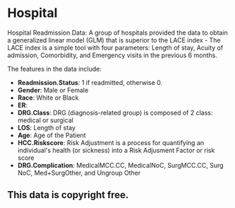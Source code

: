 # Hospital
Hospital Readmission Data: A group of hospitals provided the data to obtain a generalized linear model (GLM) that is superior to the LACE index - The LACE index is a simple tool with four parameters: Length of stay, Acuity of admission, Comorbidity, and Emergency visits in the previous 6 months.

The features in the data include:
* **Readmission.Status**: 1 if readmitted, otherwise 0.
* **Gender**: Male or Female
* **Race**: White or Black
* **ER**:
* **DRG.Class**: DRG (diagnosis-related group) is composed of 2 class: medical or surgical
* **LOS**: Length of stay
* **Age**: Age of the Patient
* **HCC.Riskscore**: Risk Adjustment is a process for quantifying an individual's health (or sickness) into a Risk Adjusment Factor or risk score
* **DRG.Complication**: MedicalMCC.CC, MedicalNoC, SurgMCC.CC, Surg NoC, Med+SurgOther, and Ungroup Other

## This data is copyright free. 

